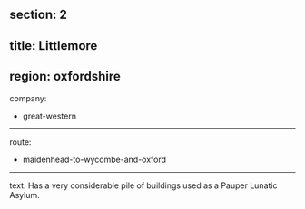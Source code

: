 section: 2
----
title: Littlemore
----
region: oxfordshire
----
company:
- great-western
----
route:
- maidenhead-to-wycombe-and-oxford
----
text: Has a very considerable pile of buildings used as a Pauper Lunatic Asylum.
